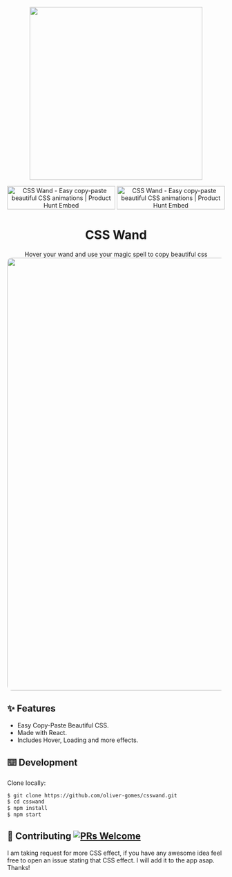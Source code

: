 <p align="center">
  <a href="http://ant.design">
    <img width="400" src="https://github.com/oliver-gomes/csswand/blob/master/src/csswand.png?raw=true">
  </a>
</p>

<p align="center">
 <a href="https://www.producthunt.com/posts/css-wand?utm_source=badge-featured&utm_medium=badge&utm_souce=badge-css-wand" target="_blank"><img src="https://api.producthunt.com/widgets/embed-image/v1/featured.svg?post_id=158372&theme=light" alt="CSS Wand - Easy copy-paste beautiful CSS animations | Product Hunt Embed" style="width: 250px; height: 54px;" width="250px" height="54px" /></a>
  <a href="https://www.producthunt.com/posts/css-wand?utm_source=badge-top-post-badge&utm_medium=badge&utm_souce=badge-css-wand" target="_blank"><img src="https://api.producthunt.com/widgets/embed-image/v1/top-post-badge.svg?post_id=158372&theme=light&period=daily" alt="CSS Wand - Easy copy-paste beautiful CSS animations | Product Hunt Embed" style="width: 250px; height: 54px;" width="250px" height="54px" /></a>
</p>

<h1 align="center">CSS Wand</h1>

<div align="center">
Hover your wand and use your magic spell to copy beautiful css
</div>

<img width="1000" src="https://github.com/oliver-gomes/csswand/blob/master/public/github-bg.png?raw=true" style="border-radius: 10px">

## ✨ Features

- Easy Copy-Paste Beautiful CSS.
- Made with React.
- Includes Hover, Loading and more effects.

## ⌨️ Development

Clone locally:

```bash
$ git clone https://github.com/oliver-gomes/csswand.git
$ cd csswand
$ npm install
$ npm start
```

## 🤝 Contributing [![PRs Welcome](https://img.shields.io/badge/PRs-welcome-brightgreen.svg?style=flat-square)](http://makeapullrequest.com)

I am taking request for more CSS effect, if you have any awesome idea feel free to open an issue stating that CSS effect. I will add it to the app asap. Thanks!
